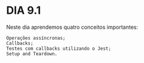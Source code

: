# DIA 9.1
 Neste dia aprendemos quatro conceitos importantes:

    Operações assíncronas;
    Callbacks;
    Testes com callbacks utilizando o Jest;
    Setup and Teardown.


